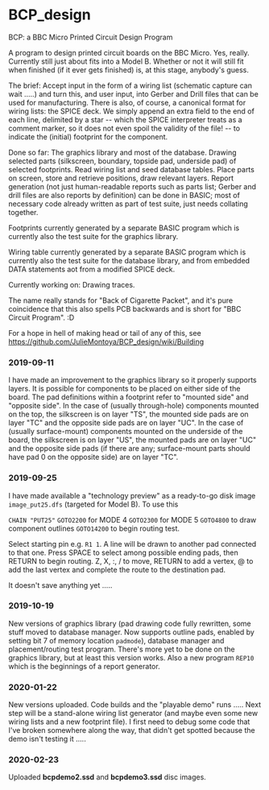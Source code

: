 # BCP_design
BCP: a BBC Micro Printed Circuit Design Program

A program to design printed circuit boards on the BBC Micro.  Yes, really.  Currently still just about fits into a Model B.  Whether or not it will still fit when finished  (if it ever gets finished)  is, at this stage, anybody's guess.

The brief: Accept input in the form of a wiring list (schematic capture can wait .....) and turn this, and user input, into Gerber and Drill files that can be used for manufacturing.  There is also, of course, a canonical format for wiring lists: the SPICE deck. We simply append an extra field to the end of each line, delimited by a star -- which the SPICE interpreter treats as a comment marker, so it does not even spoil the validity of the file! -- to indicate the (initial) footprint for the component.

Done so far: The graphics library and most of the database. Drawing selected parts (silkscreen, boundary, topside pad, underside pad) of selected footprints. Read wiring list and seed database tables. Place parts on screen, store and retrieve positions, draw relevant layers. Report generation (not just human-readable reports such as parts list; Gerber and drill files are also reports by definition) can be done in BASIC; most of necessary code already written as part of test suite, just needs collating together.

Footprints currently generated by a separate BASIC program which is currently also the test suite for the graphics library.

Wiring table currently generated by a separate BASIC program which is currently also the test suite for the database library, and from embedded DATA statements aot from a modified SPICE deck.

Currently working on: Drawing traces.

The name really stands for "Back of Cigarette Packet", and it's pure coincidence that this also spells PCB backwards and is short for "BBC Circuit Program". :D


For a hope in hell of making head or tail of any of this, see https://github.com/JulieMontoya/BCP_design/wiki/Building

### 2019-09-11

I have made an improvement to the graphics library so it properly supports layers.  It is possible for components to be placed on either side of the board.  The pad definitions within a footprint refer to "mounted side" and "opposite side".  In the case of  (usually through-hole)  components mounted on the top, the silkscreen is on layer "TS", the mounted side pads are on layer "TC" and the opposite side pads are on layer "UC".  In the case of  (usually surface-mount)  components mounted on the underside of the board, the silkscreen is on layer "US", the mounted pads are on layer "UC" and the opposite side pads  (if there are any; surface-mount parts should have pad 0 on the opposite side)  are on layer "TC".  

### 2019-09-25

I have made available a "technology preview" as a ready-to-go disk image `image_put25.dfs`  (targeted for Model B).  To use this

 `CHAIN "PUT25"`
 `GOTO2200`  for MODE 4
 `GOTO2300`  for MODE 5
 `GOTO4800`  to draw component outlines
 `GOTO14200`  to begin routing test.
 
Select starting pin e.g. `R1 1`. A line will be drawn to another pad connected to that one.  Press SPACE to select among possible ending pads, then RETURN to begin routing.  Z, X, :, / to move, RETURN to add a vertex, @ to add the last vertex and complete the route to the destination pad.

It doesn't save anything yet .....

### 2019-10-19

New versions of graphics library  (pad drawing code fully rewritten, some stuff moved to database manager.  Now supports outline pads, enabled by setting bit 7 of memory location `padmode`),  database manager and placement/routing test program.  There's more yet to be done on the graphics library, but at least this version works.  Also a new program `REP10` which is the beginnings of a report generator.

### 2020-01-22

New versions uploaded.  Code builds and the "playable demo" runs .....  Next step will be a stand-alone wiring list generator  (and maybe even some new wiring lists and a new footprint file).  I first need to debug some code that I've broken somewhere along the way, that didn't get spotted because the demo isn't testing it .....

### 2020-02-23

Uploaded **bcpdemo2.ssd** and **bcpdemo3.ssd** disc images. 
